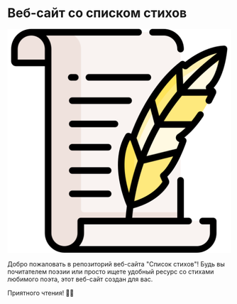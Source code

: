 # Веб-сайт со списком стихов

![Веб-сайт со списком стихов](images/icon.png)

Добро пожаловать в репозиторий веб-сайта "Список стихов"! 
Будь вы почитателем поэзии или просто ищете удобный ресурс со стихами любимого поэта, этот веб-сайт создан для вас.

Приятного чтения! 📖✨
